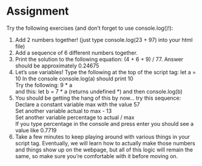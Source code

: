 # Assignment
Try the following exercises (and don’t forget to use console.log()!):  

1. Add 2 numbers together! (just type console.log(23 + 97) into your html file) 
2. Add a sequence of 6 different numbers together.  
3. Print the solution to the following equation: (4 + 6 + 9) / 77.
Answer should be approximately 0.24675  
4. Let’s use variables!
    Type the following at the top of the script tag: let a = 10
    In the console console.log(a) should print 10  
    Try the following: 9 * a  
    and this: let b = 7 * a (returns undefined *) and then console.log(b)
5. You should be getting the hang of this by now… try this sequence:  
    Declare a constant variable max with the value 57  
    Set another variable actual to max - 13  
    Set another variable percentage to actual / max  
    If you type percentage in the console and press enter you should see a value like 0.7719  
6. Take a few minutes to keep playing around with various things in your script tag. Eventually, we will learn how to actually make those numbers and things show up on the webpage, but all of this logic will remain the same, so make sure you’re comfortable with it before moving on.